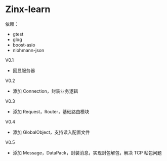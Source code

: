 # Zinx-learn

依赖：
- gtest
- glog
- boost-asio
- nlohmann-json

V0.1
- 回显服务器

V0.2
- 添加 Connection，封装业务逻辑

V0.3
- 添加 Request，Router，基础路由模块

V0.4
- 添加 GlobalObject，支持读入配置文件

V0.5
- 添加 Message，DataPack，封装消息，实现封包解包，解决 TCP 粘包问题